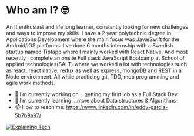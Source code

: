 
<!--
**kirizhu/kirizhu** is a ✨ _special_ ✨ repository because its `README.md` (this file) appears on your GitHub profile.

Here are some ideas to get you started:

- 🔭 I’m currently working on ...
- 🌱 I’m currently learning ...
- 👯 I’m looking to collaborate on ...
- 🤔 I’m looking for help with ...
- 💬 Ask me about ...
- 📫 How to reach me: ...
- 😄 Pronouns: ...
- ⚡ Fun fact: ...
-->

# Who am I? 🤓
An It enthusiast and life long learner, constantly looking for new challenges and ways to improve my skills. I have a 2 year polytechnic degree in Applications Development where the main focus was Java/Swift for the Android/iOS platforms. I've done 6 months internship with a Swedish startup named Tiptapp where I mainly worked with React Native. And most recently I complete an onsite Full stack JavaScript Bootcamp at School of applied technologies(SALT) where we worked a lot with technologies such as react, react native, redux as well as express, mongoDB and REST in a Node environment. All while practicing git, TDD, mob programming and agile work methods.

- 🔭 I’m currently working on ...getting my first job as a Full Stack Dev
- 🌱 I’m currently learning ...more about Data structures & Algorithms
- 📫 How to reach me: https://www.linkedin.com/in/eddy-garcia-5b7b9a97/


[![Explaining Tech](https://i.postimg.cc/1t86N3YY/Ska-rmavbild-2020-11-05-kl-14-09-29.png)](http://www.youtube.com/watch?v=GpN9lMbD6pw&t "Explaining Tech")
